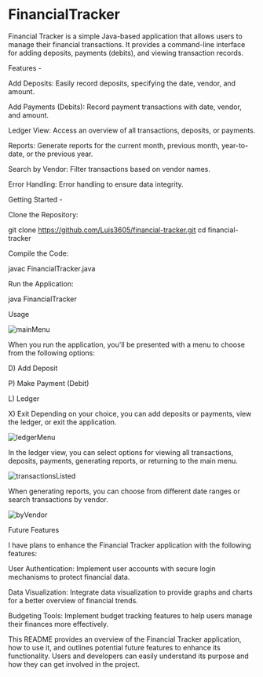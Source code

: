 # FinancialTracker
Financial Tracker is a simple Java-based application that allows users to manage their financial transactions. It provides a command-line interface for adding deposits, payments (debits), and viewing transaction records.


Features - 

Add Deposits: Easily record deposits, specifying the date, vendor, and amount.

Add Payments (Debits): Record payment transactions with date, vendor, and amount.

Ledger View: Access an overview of all transactions, deposits, or payments.

Reports: Generate reports for the current month, previous month, year-to-date, or the previous year.

Search by Vendor: Filter transactions based on vendor names.

Error Handling: Error handling to ensure data integrity.



Getting Started - 

Clone the Repository:

git clone https://github.com/Luis3605/financial-tracker.git
cd financial-tracker


Compile the Code:

javac FinancialTracker.java


Run the Application:

java FinancialTracker

Usage

![mainMenu](https://github.com/Luis3605/FinancialTracker/assets/146870909/3f41adb6-f8c9-4b12-8d76-6b0af57348db)

When you run the application, you'll be presented with a menu to choose from the following options:

D) Add Deposit

P) Make Payment (Debit)

L) Ledger

X) Exit
Depending on your choice, you can add deposits or payments, view the ledger, or exit the application.


![ledgerMenu](https://github.com/Luis3605/FinancialTracker/assets/146870909/e169890d-3e6d-40f7-b70a-c0e7b371adbc)


In the ledger view, you can select options for viewing all transactions, deposits, payments, generating reports, or returning to the main menu.




![transactionsListed](https://github.com/Luis3605/FinancialTracker/assets/146870909/14420d83-ffb8-4aad-912c-115d4f00f732)



When generating reports, you can choose from different date ranges or search transactions by vendor.

![byVendor](https://github.com/Luis3605/FinancialTracker/assets/146870909/a38a1e82-396f-48ee-a4af-629e4b6f464a)


Future Features


I have plans to enhance the Financial Tracker application with the following features:

User Authentication: Implement user accounts with secure login mechanisms to protect financial data.

Data Visualization: Integrate data visualization to provide graphs and charts for a better overview of financial trends.

Budgeting Tools: Implement budget tracking features to help users manage their finances more effectively.




This README provides an overview of the Financial Tracker application, how to use it, and outlines potential future features to enhance its functionality. Users and developers can easily understand its purpose and how they can get involved in the project.




